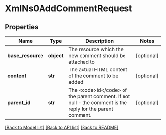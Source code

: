 # XmlNs0AddCommentRequest

## Properties
Name | Type | Description | Notes
------------ | ------------- | ------------- | -------------
**base_resource** | **object** | The resource which the new comment should be attached to | [optional] 
**content** | **str** | The actual HTML content of the comment to be added | [optional] 
**parent_id** | **str** | The &lt;code&gt;id&lt;/code&gt; of the parent comment. If not null - the comment is the reply for the parent comment. | [optional] 

[[Back to Model list]](../README.md#documentation-for-models) [[Back to API list]](../README.md#documentation-for-api-endpoints) [[Back to README]](../README.md)


